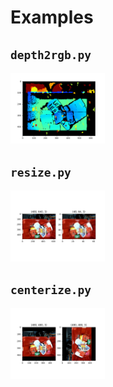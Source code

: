 # Examples

## `depth2rgb.py`

<img src=".readme/depth2rgb.jpg" width="30%" />


## `resize.py`

<img src=".readme/resize.jpg" width="30%" />


## `centerize.py`

<img src=".readme/centerize.jpg" width="30%" />

